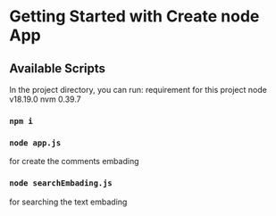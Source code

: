 # Getting Started with Create node App

## Available Scripts

In the project directory, you can run:
requirement for this project 
node v18.19.0
nvm 0.39.7

### `npm i`

### `node app.js`

for create the comments embading 

### `node searchEmbading.js`

for searching the text embading

